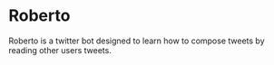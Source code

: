 # Roberto
Roberto is a twitter bot designed to learn how to compose tweets by reading other users tweets.
